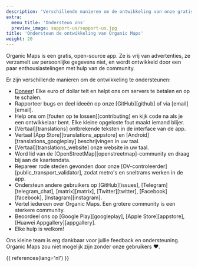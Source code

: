 ```yaml
---
description: 'Verschillende manieren om de ontwikkeling van onze gratis applicatie te ondersteunen'
extra:
  menu_title: 'Ondersteun ons'
  preview_image: support-us/support-us.jpg
title: 'Ondersteun de ontwikkeling van Organic Maps'
weight: 20
---
```


Organic Maps is een gratis, open-source app. Ze is vrij van advertenties, ze
verzamelt uw persoonlijke gegevens niet, en wordt ontwikkeld door een paar
enthousiastelingen met hulp van de community.

Er zijn verschillende manieren om de ontwikkeling te ondersteunen:

- [Doneer](@/donate/index.nl.md)! Elke euro of dollar telt en helpt ons om
  servers te betalen en op te schalen.
- Rapporteer bugs en deel ideeën op onze [GitHub][github] of via
  [email][email].
- Help ons om [fouten op te lossen][contributing] en kijk code na als je een
  ontwikkelaar bent. Elke kleine opgeloste fout maakt iemand blijer.
- [Vertaal][translations] ontbrekende teksten in de interface van de app.
- Vertaal [App Store][translations_appstore] en
  [Android][translations_googleplay] beschrijvingen in uw taal.
- [Vertaal][translations_website] onze website in uw taal.
- Word lid van de [OpenStreetMap][openstreetmap]-community en draag bij aan
  de kaartendata.
- Repareer rode steden gevonden door onze
  [OV-controleerder][public_transport_validator], zodat metro's en sneltrams
  werken in de app.
- Ondersteun andere gebruikers op [GitHub][issues],
  [Telegram][telegram_chat], [matrix][matrix], [Twitter][twitter],
  [Facebook][facebook], [Instagram][instagram].
- Vertel iedereen over Organic Maps. Een grotere community is een sterkere
  community.
- Beoordeel ons op [Google Play][googleplay], [Apple Store][appstore],
  [Huawei Appgallery][appgallery].
- Elke hulp is welkom!

Ons kleine team is erg dankbaar voor jullie feedback en
ondersteuning. Organic Maps zou niet mogelijk zijn zonder onze gebruikers
❤️.

{{ references(lang='nl') }}
